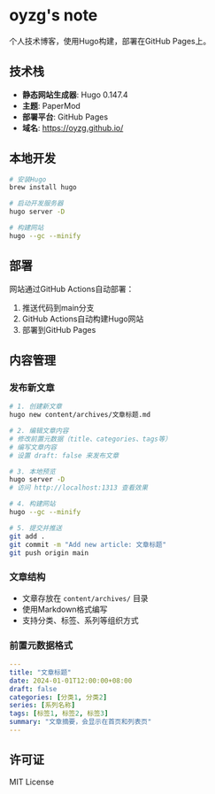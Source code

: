 # oyzg's note

个人技术博客，使用Hugo构建，部署在GitHub Pages上。

## 技术栈

- **静态网站生成器**: Hugo 0.147.4
- **主题**: PaperMod
- **部署平台**: GitHub Pages
- **域名**: https://oyzg.github.io/

## 本地开发

```bash
# 安装Hugo
brew install hugo

# 启动开发服务器
hugo server -D

# 构建网站
hugo --gc --minify
```

## 部署

网站通过GitHub Actions自动部署：

1. 推送代码到main分支
2. GitHub Actions自动构建Hugo网站
3. 部署到GitHub Pages

## 内容管理

### 发布新文章

```bash
# 1. 创建新文章
hugo new content/archives/文章标题.md

# 2. 编辑文章内容
# 修改前置元数据（title、categories、tags等）
# 编写文章内容
# 设置 draft: false 来发布文章

# 3. 本地预览
hugo server -D
# 访问 http://localhost:1313 查看效果

# 4. 构建网站
hugo --gc --minify

# 5. 提交并推送
git add .
git commit -m "Add new article: 文章标题"
git push origin main
```

### 文章结构

- 文章存放在 `content/archives/` 目录
- 使用Markdown格式编写
- 支持分类、标签、系列等组织方式

### 前置元数据格式

```yaml
---
title: "文章标题"
date: 2024-01-01T12:00:00+08:00
draft: false
categories: [分类1, 分类2]
series: [系列名称]
tags: [标签1, 标签2, 标签3]
summary: "文章摘要，会显示在首页和列表页"
---
```

## 许可证

MIT License
